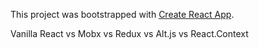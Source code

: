This project was bootstrapped with [Create React App](https://github.com/facebookincubator/create-react-app).

Vanilla React vs Mobx vs Redux vs Alt.js vs React.Context
